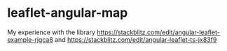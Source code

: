 # leaflet-angular-map
My experience with the library
https://stackblitz.com/edit/angular-leaflet-example-rjgca8
and
https://stackblitz.com/edit/angular-leaflet-ts-jx83f9
